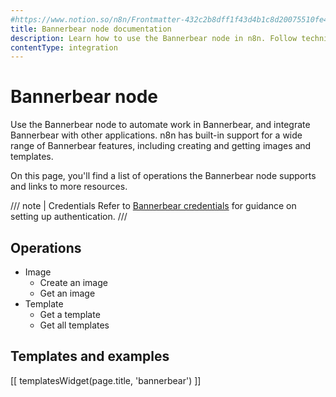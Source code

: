 ```yaml
---
#https://www.notion.so/n8n/Frontmatter-432c2b8dff1f43d4b1c8d20075510fe4
title: Bannerbear node documentation
description: Learn how to use the Bannerbear node in n8n. Follow technical documentation to integrate Bannerbear node into your workflows.
contentType: integration
---
```


# Bannerbear node

Use the Bannerbear node to automate work in Bannerbear, and integrate Bannerbear with other applications. n8n has built-in support for a wide range of Bannerbear features, including creating and getting images and templates.

On this page, you'll find a list of operations the Bannerbear node supports and links to more resources.

/// note | Credentials
Refer to [Bannerbear credentials](/integrations/builtin/credentials/bannerbear/) for guidance on setting up authentication. 
///

## Operations

* Image
    * Create an image
    * Get an image
* Template
    * Get a template
    * Get all templates

## Templates and examples

<!-- see https://www.notion.so/n8n/Pull-in-templates-for-the-integrations-pages-37c716837b804d30a33b47475f6e3780 -->
[[ templatesWidget(page.title, 'bannerbear') ]]
